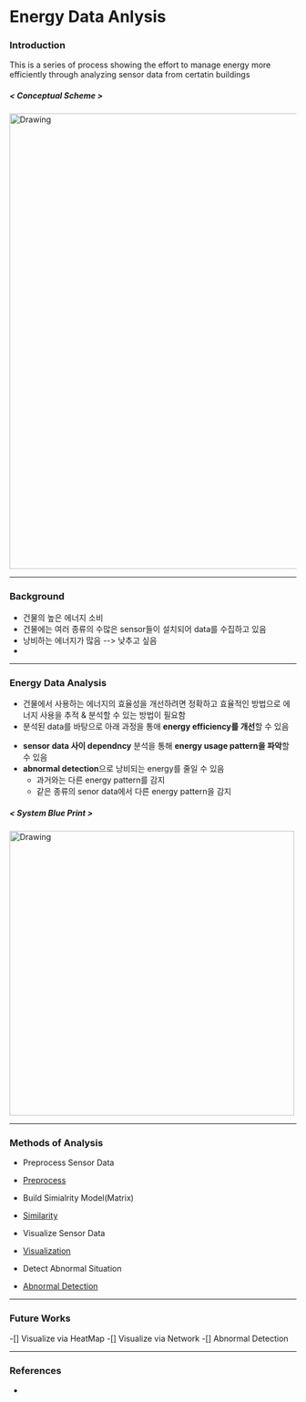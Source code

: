# Energy Data Anlysis

### Introduction

This is a series of process showing the effort to manage energy more efficiently through analyzing sensor data from certatin buildings  

##### < Conceptual Scheme >
 <img src="https://raw.githubusercontent.com/jhyun0919/EnergyData_jhyun/master/docs/images/%EC%8A%A4%ED%81%AC%EB%A6%B0%EC%83%B7%202016-06-01%20%EC%98%A4%ED%9B%84%204.58.48.jpg" alt="Drawing" style="width: 800px;"/> 
 
---
### Background
 
 * 건물의 높은 에너지 소비
 * 건물에는 여러 종류의 수많은 sensor들이 설치되어 data를 수집하고 있음
 * 낭비하는 에너지가 많음 --> 낮추고 싶음
 *  

---
### Energy Data Analysis

 * 건물에서 사용하는 에너지의 효율성을 개선하려면 정확하고 효율적인 방법으로 에너지 사용을 추적 & 분석할 수 있는 방법이 필요함
 * 분석된 data를 바탕으로 아래 과정을 통애 **energy efficiency를 개선**할 수 있음
  - **sensor data 사이 dependncy** 분석을 통해 **energy usage pattern을 파악**할 수 있음
  - **abnormal detection**으로 낭비되는 energy를 줄일 수 있음
    - 과거와는 다른 energy pattern를 감지
    - 같은 종류의 senor data에서 다른 energy pattern을 감지  

##### < System Blue Print >
 <img src="https://raw.githubusercontent.com/jhyun0919/EnergyData_jhyun/master/docs/images/blueprint.jpg" alt="Drawing" style="width: 500px;"/> 

---
### Methods of Analysis

 * Preprocess Sensor Data
  - [Preprocess](https://github.com/jhyun0919/EnergyData_jhyun/blob/master/docs/01.%20Preprocess.ipynb)
 * Build Simialrity Model(Matrix)
  - [Similarity](https://github.com/jhyun0919/EnergyData_jhyun/blob/master/docs/02.%20Similarity.ipynb)
 * Visualize Sensor Data
  - [Visualization](https://github.com/jhyun0919/EnergyData_jhyun/blob/master/docs/03.%20Visualization.ipynb)
 * Detect Abnormal Situation
  - [Abnormal Detection](https://github.com/jhyun0919/EnergyData_jhyun/blob/master/docs/04.%20Abnormal%20Detection.ipynb)

---
### Future Works

-[] Visualize via HeatMap
-[] Visualize via Network
-[] Abnormal Detection
 
---
### References

 * 



